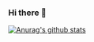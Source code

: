 ### Hi there 👋

[![Anurag's github stats](https://github-readme-stats.vercel.app/api?username=alexohneander)](https://github.com/anuraghazra/github-readme-stats)


<!--
**alexohneander/alexohneander** is a ✨ _special_ ✨ repository because its `README.md` (this file) appears on your GitHub profile.

Here are some ideas to get you started:

- 🔭 I’m currently working on ...
- 🌱 I’m currently learning ...
- 👯 I’m looking to collaborate on ...
- 🤔 I’m looking for help with ...
- 💬 Ask me about ...
- 📫 How to reach me: ...
- 😄 Pronouns: ...
- ⚡ Fun fact: ...
-->
